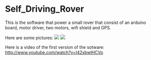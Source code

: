 Self_Driving_Rover
==================

This is the software that power a small rover that consist of an arduino board, motor driver, two motors, wifi shield and GPS. 

Here are some pictures:
<img src="https://docs.google.com/file/d/0Bx5QTF5lq7reM0w1QXJDTURwa2M/edit?usp=sharing" >
<img src="https://docs.google.com/file/d/0Bx5QTF5lq7reNG1oZS15ZFNaRDA/edit?usp=sharing" >

Here is a video of the first version of the sotware:
http://www.youtube.com/watch?v=I42xbwlHCVo
